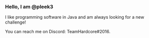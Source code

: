 ### Hello, I am @pleek3
I like programming software in Java and am always looking for a new challenge!

You can reach me on Discord: TeamHardcore#2016.


  

<!---
pleek3/pleek3 is a ✨ special ✨ repository because its `README.md` (this file) appears on your GitHub profile.
You can click the Preview link to take a look at your changes.

- 👋 Hi, I’m @pleek3
- 👀 I’m interested in Software Development
- 🌱 I’m currently learning Java
- 📫 How to reach me: 
  - E-Mail : simons.yannick@icloud.com
  - Discord: TeamHardcore#2016

--->
